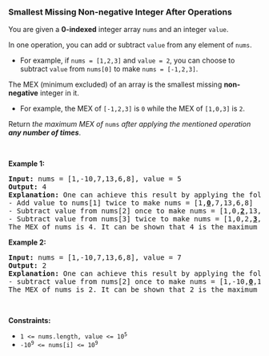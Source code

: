 
<h3>Smallest Missing Non-negative Integer After Operations</h3>
<div><p>You are given a <strong>0-indexed</strong> integer array <code>nums</code> and an integer <code>value</code>.</p>
<p>In one operation, you can add or subtract <code>value</code> from any element of <code>nums</code>.</p>
<ul>
<li>For example, if <code>nums = [1,2,3]</code> and <code>value = 2</code>, you can choose to subtract <code>value</code> from <code>nums[0]</code> to make <code>nums = [-1,2,3]</code>.</li>
</ul>
<p>The MEX (minimum excluded) of an array is the smallest missing <strong>non-negative</strong> integer in it.</p>
<ul>
<li>For example, the MEX of <code>[-1,2,3]</code> is <code>0</code> while the MEX of <code>[1,0,3]</code> is <code>2</code>.</li>
</ul>
<p>Return <em>the maximum MEX of </em><code>nums</code><em> after applying the mentioned operation <strong>any number of times</strong></em>.</p>
<p> </p>
<p><strong>Example 1:</strong></p>
<pre><strong>Input:</strong> nums = [1,-10,7,13,6,8], value = 5
<strong>Output:</strong> 4
<strong>Explanation:</strong> One can achieve this result by applying the following operations:
- Add value to nums[1] twice to make nums = [1,<strong><u>0</u></strong>,7,13,6,8]
- Subtract value from nums[2] once to make nums = [1,0,<strong><u>2</u></strong>,13,6,8]
- Subtract value from nums[3] twice to make nums = [1,0,2,<strong><u>3</u></strong>,6,8]
The MEX of nums is 4. It can be shown that 4 is the maximum MEX we can achieve.
</pre>
<p><strong>Example 2:</strong></p>
<pre><strong>Input:</strong> nums = [1,-10,7,13,6,8], value = 7
<strong>Output:</strong> 2
<strong>Explanation:</strong> One can achieve this result by applying the following operation:
- subtract value from nums[2] once to make nums = [1,-10,<u><strong>0</strong></u>,13,6,8]
The MEX of nums is 2. It can be shown that 2 is the maximum MEX we can achieve.
</pre>
<p> </p>
<p><strong>Constraints:</strong></p>
<ul>
<li><code>1 &lt;= nums.length, value &lt;= 10<sup>5</sup></code></li>
<li><code>-10<sup>9</sup> &lt;= nums[i] &lt;= 10<sup>9</sup></code></li>
</ul>
</div>
